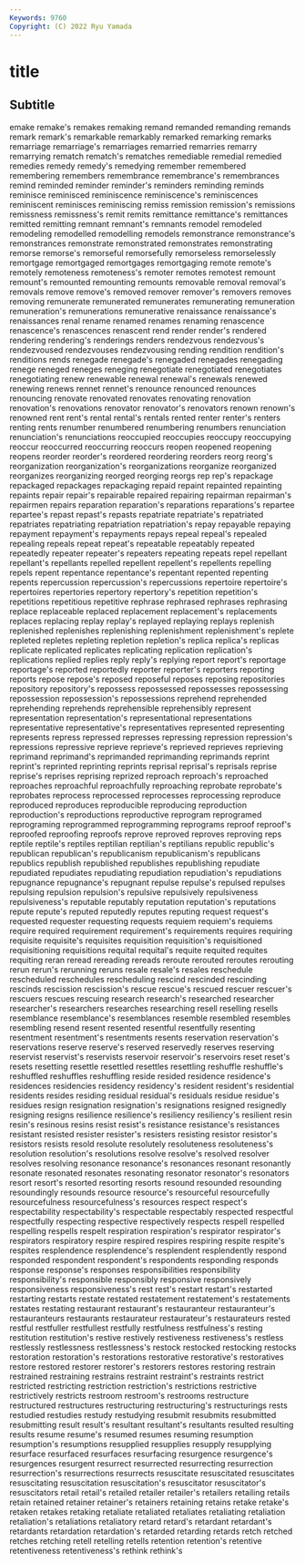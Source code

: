 ```yaml
---
Keywords: 9760
Copyright: (C) 2022 Ryu Yamada
---
```



# title

## Subtitle
emake remake's remakes remaking remand remanded remanding
remands remark remark's remarkable remarkably remarked remarking remarks remarriage remarriage's
remarriages remarried remarries remarry remarrying rematch rematch's rematches remediable remedial
remedied remedies remedy remedy's remedying remember remembered remembering remembers remembrance
remembrance's remembrances remind reminded reminder reminder's reminders reminding reminds reminisce
reminisced reminiscence reminiscence's reminiscences reminiscent reminisces reminiscing remiss remission remission's
remissions remissness remissness's remit remits remittance remittance's remittances remitted remitting
remnant remnant's remnants remodel remodeled remodeling remodelled remodelling remodels remonstrance
remonstrance's remonstrances remonstrate remonstrated remonstrates remonstrating remorse remorse's remorseful remorsefully
remorseless remorselessly remortgage remortgaged remortgages remortgaging remote remote's remotely remoteness
remoteness's remoter remotes remotest remount remount's remounted remounting remounts removable
removal removal's removals remove remove's removed remover remover's removers removes
removing remunerate remunerated remunerates remunerating remuneration remuneration's remunerations remunerative renaissance
renaissance's renaissances renal rename renamed renames renaming renascence renascence's renascences
renascent rend render render's rendered rendering rendering's renderings renders rendezvous
rendezvous's rendezvoused rendezvouses rendezvousing rending rendition rendition's renditions rends renegade
renegade's renegaded renegades renegading renege reneged reneges reneging renegotiate renegotiated
renegotiates renegotiating renew renewable renewal renewal's renewals renewed renewing renews
rennet rennet's renounce renounced renounces renouncing renovate renovated renovates renovating
renovation renovation's renovations renovator renovator's renovators renown renown's renowned rent
rent's rental rental's rentals rented renter renter's renters renting rents
renumber renumbered renumbering renumbers renunciation renunciation's renunciations reoccupied reoccupies reoccupy
reoccupying reoccur reoccurred reoccurring reoccurs reopen reopened reopening reopens reorder
reorder's reordered reordering reorders reorg reorg's reorganization reorganization's reorganizations reorganize
reorganized reorganizes reorganizing reorged reorging reorgs rep rep's repackage repackaged
repackages repackaging repaid repaint repainted repainting repaints repair repair's repairable
repaired repairing repairman repairman's repairmen repairs reparation reparation's reparations reparations's
repartee repartee's repast repast's repasts repatriate repatriate's repatriated repatriates repatriating
repatriation repatriation's repay repayable repaying repayment repayment's repayments repays repeal
repeal's repealed repealing repeals repeat repeat's repeatable repeatably repeated repeatedly
repeater repeater's repeaters repeating repeats repel repellant repellant's repellants repelled
repellent repellent's repellents repelling repels repent repentance repentance's repentant repented
repenting repents repercussion repercussion's repercussions repertoire repertoire's repertoires repertories repertory
repertory's repetition repetition's repetitions repetitious repetitive rephrase rephrased rephrases rephrasing
replace replaceable replaced replacement replacement's replacements replaces replacing replay replay's
replayed replaying replays replenish replenished replenishes replenishing replenishment replenishment's replete
repleted repletes repleting repletion repletion's replica replica's replicas replicate replicated
replicates replicating replication replication's replications replied replies reply reply's replying
report report's reportage reportage's reported reportedly reporter reporter's reporters reporting
reports repose repose's reposed reposeful reposes reposing repositories repository repository's
repossess repossessed repossesses repossessing repossession repossession's repossessions reprehend reprehended reprehending
reprehends reprehensible reprehensibly represent representation representation's representational representations representative representative's
representatives represented representing represents repress repressed represses repressing repression repression's
repressions repressive reprieve reprieve's reprieved reprieves reprieving reprimand reprimand's reprimanded
reprimanding reprimands reprint reprint's reprinted reprinting reprints reprisal reprisal's reprisals
reprise reprise's reprises reprising reprized reproach reproach's reproached reproaches reproachful
reproachfully reproaching reprobate reprobate's reprobates reprocess reprocessed reprocesses reprocessing reproduce
reproduced reproduces reproducible reproducing reproduction reproduction's reproductions reproductive reprogram reprogramed
reprograming reprogrammed reprogramming reprograms reproof reproof's reproofed reproofing reproofs reprove
reproved reproves reproving reps reptile reptile's reptiles reptilian reptilian's reptilians
republic republic's republican republican's republicanism republicanism's republicans republics republish republished
republishes republishing repudiate repudiated repudiates repudiating repudiation repudiation's repudiations repugnance
repugnance's repugnant repulse repulse's repulsed repulses repulsing repulsion repulsion's repulsive
repulsively repulsiveness repulsiveness's reputable reputably reputation reputation's reputations repute repute's
reputed reputedly reputes reputing request request's requested requester requesting requests
requiem requiem's requiems require required requirement requirement's requirements requires requiring
requisite requisite's requisites requisition requisition's requisitioned requisitioning requisitions requital requital's
requite requited requites requiting reran reread rereading rereads reroute rerouted
reroutes rerouting rerun rerun's rerunning reruns resale resale's resales reschedule
rescheduled reschedules rescheduling rescind rescinded rescinding rescinds rescission rescission's rescue
rescue's rescued rescuer rescuer's rescuers rescues rescuing research research's researched
researcher researcher's researchers researches researching resell reselling resells resemblance resemblance's
resemblances resemble resembled resembles resembling resend resent resented resentful resentfully
resenting resentment resentment's resentments resents reservation reservation's reservations reserve reserve's
reserved reservedly reserves reserving reservist reservist's reservists reservoir reservoir's reservoirs
reset reset's resets resetting resettle resettled resettles resettling reshuffle reshuffle's
reshuffled reshuffles reshuffling reside resided residence residence's residences residencies residency
residency's resident resident's residential residents resides residing residual residual's residuals
residue residue's residues resign resignation resignation's resignations resigned resignedly resigning
resigns resilience resilience's resiliency resiliency's resilient resin resin's resinous resins
resist resist's resistance resistance's resistances resistant resisted resister resister's resisters
resisting resistor resistor's resistors resists resold resolute resolutely resoluteness resoluteness's
resolution resolution's resolutions resolve resolve's resolved resolver resolves resolving resonance
resonance's resonances resonant resonantly resonate resonated resonates resonating resonator resonator's
resonators resort resort's resorted resorting resorts resound resounded resounding resoundingly
resounds resource resource's resourceful resourcefully resourcefulness resourcefulness's resources respect respect's
respectability respectability's respectable respectably respected respectful respectfully respecting respective respectively
respects respell respelled respelling respells respelt respiration respiration's respirator respirator's
respirators respiratory respire respired respires respiring respite respite's respites resplendence
resplendence's resplendent resplendently respond responded respondent respondent's respondents responding responds
response response's responses responsibilities responsibility responsibility's responsible responsibly responsive responsively
responsiveness responsiveness's rest rest's restart restart's restarted restarting restarts restate
restated restatement restatement's restatements restates restating restaurant restaurant's restauranteur restauranteur's
restauranteurs restaurants restaurateur restaurateur's restaurateurs rested restful restfuller restfullest restfully
restfulness restfulness's resting restitution restitution's restive restively restiveness restiveness's restless
restlessly restlessness restlessness's restock restocked restocking restocks restoration restoration's restorations
restorative restorative's restoratives restore restored restorer restorer's restorers restores restoring
restrain restrained restraining restrains restraint restraint's restraints restrict restricted restricting
restriction restriction's restrictions restrictive restrictively restricts restroom restroom's restrooms restructure
restructured restructures restructuring restructuring's restructurings rests restudied restudies restudy restudying
resubmit resubmits resubmitted resubmitting result result's resultant resultant's resultants resulted
resulting results resume resume's resumed resumes resuming resumption resumption's resumptions
resupplied resupplies resupply resupplying resurface resurfaced resurfaces resurfacing resurgence resurgence's
resurgences resurgent resurrect resurrected resurrecting resurrection resurrection's resurrections resurrects resuscitate
resuscitated resuscitates resuscitating resuscitation resuscitation's resuscitator resuscitator's resuscitators retail retail's
retailed retailer retailer's retailers retailing retails retain retained retainer retainer's
retainers retaining retains retake retake's retaken retakes retaking retaliate retaliated
retaliates retaliating retaliation retaliation's retaliations retaliatory retard retard's retardant retardant's
retardants retardation retardation's retarded retarding retards retch retched retches retching
retell retelling retells retention retention's retentive retentiveness retentiveness's rethink rethink's
